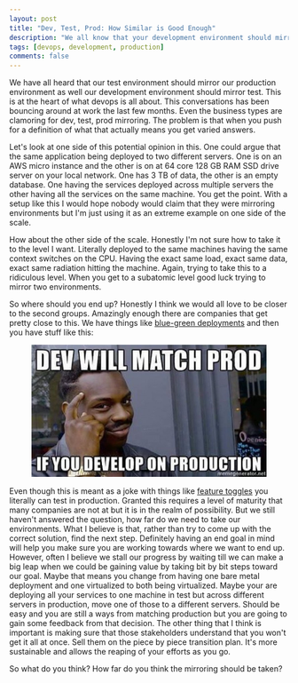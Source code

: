 ```yaml
---
layout: post
title: "Dev, Test, Prod: How Similar is Good Enough"
description: "We all know that your development environment should mirror your production environment, but what does that actually mean? How close is close enough?"
tags: [devops, development, production]
comments: false
---
```


We have all heard that our test environment should mirror our production environment as well our development environment should mirror test. This is at the heart of what devops is all about. This conversations has been bouncing around at work the last few months. Even the business types are clamoring for dev, test, prod mirroring. The problem is that when you push for a definition of what that actually means you get varied answers. 

Let's look at one side of this potential opinion in this. One could argue that the same application being deployed to two different servers. One is on an AWS micro instance and the other is on at 64 core 128 GB RAM SSD drive server on your local network. One has 3 TB of data, the other is an empty database. One having the services deployed across multiple servers the other having all the services on the same machine. You get the point. With a setup like this I would hope nobody would claim that they were mirroring environments but I'm just using it as an extreme example on one side of the scale. 

How about the other side of the scale. Honestly I'm not sure how to take it to the level I want. Literally deployed to the same machines having the same context switches on the CPU. Having the exact same load, exact same data, exact same radiation hitting the machine. Again, trying to take this to a ridiculous level. When you get to a subatomic level good luck trying to mirror two environments. 

So where should you end up? Honestly I think we would all love to be closer to the second groups. Amazingly enough there are companies that get pretty close to this. We have things like [blue-green deployments](https://martinfowler.com/bliki/BlueGreenDeployment.html) and then you have stuff like this: 

<figure>
    <img src="/images/dev-prod.jpg" alt="">
</figure>

Even though this is meant as a joke with things like [feature toggles](https://martinfowler.com/articles/feature-toggles.html) you literally can test in production. Granted this requires a level of maturity that many companies are not at but it is in the realm of possibility. But we still haven't answered the question, how far do we need to take our environments. What I believe is that, rather than try to come up with the correct solution, find the next step. Definitely having an end goal in mind will help you make sure you are working towards where we want to end up. However, often I believe we stall our progress by waiting till we can make a big leap when we could be gaining value by taking bit by bit steps toward our goal. Maybe that means you change from having one bare metal deployment and one virtualized to both being virtualized. Maybe your are deploying all your services to one machine in test but across different servers in production, move one of those to a different servers. Should be easy and you are still a ways from matching production but you are going to gain some feedback from that decision. The other thing that I think is important is making sure that those stakeholders understand that you won't get it all at once. Sell them on the piece by piece transition plan. It's more sustainable and allows the reaping of your efforts as you go. 

So what do you think? How far do you think the mirroring should be taken? 

